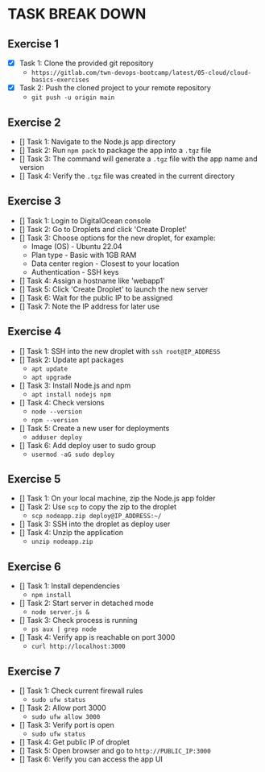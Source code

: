 # TASK BREAK DOWN

## Exercise 1

- [x] Task 1: Clone the provided git repository
  - `https://gitlab.com/twn-devops-bootcamp/latest/05-cloud/cloud-basics-exercises`
- [x] Task 2: Push the cloned project to your remote repository
  - `git push -u origin main`

## Exercise 2

- [] Task 1: Navigate to the Node.js app directory
- [] Task 2: Run `npm pack` to package the app into a `.tgz` file
- [] Task 3: The command will generate a `.tgz` file with the app name and version
- [] Task 4: Verify the `.tgz` file was created in the current directory

## Exercise 3

- [] Task 1: Login to DigitalOcean console
- [] Task 2: Go to Droplets and click 'Create Droplet'
- [] Task 3: Choose options for the new droplet, for example:
  - Image (OS) - Ubuntu 22.04
  - Plan type - Basic with 1GB RAM
  - Data center region - Closest to your location
  - Authentication - SSH keys
- [] Task 4: Assign a hostname like 'webapp1'
- [] Task 5: Click 'Create Droplet' to launch the new server
- [] Task 6: Wait for the public IP to be assigned
- [] Task 7: Note the IP address for later use

## Exercise 4

- [] Task 1: SSH into the new droplet with `ssh root@IP_ADDRESS`
- [] Task 2: Update apt packages
  - `apt update`
  - `apt upgrade`
- [] Task 3: Install Node.js and npm
  - `apt install nodejs npm`
- [] Task 4: Check versions
  - `node --version`
  - `npm --version`
- [] Task 5: Create a new user for deployments
  - `adduser deploy`
- [] Task 6: Add deploy user to sudo group
  - `usermod -aG sudo deploy`

## Exercise 5

- [] Task 1: On your local machine, zip the Node.js app folder
- [] Task 2: Use `scp` to copy the zip to the droplet
  - `scp nodeapp.zip deploy@IP_ADDRESS:~/`
- [] Task 3: SSH into the droplet as deploy user
- [] Task 4: Unzip the application
  - `unzip nodeapp.zip`

## Exercise 6

- [] Task 1: Install dependencies
  - `npm install`
- [] Task 2: Start server in detached mode
  - `node server.js &`
- [] Task 3: Check process is running
  - `ps aux | grep node`
- [] Task 4: Verify app is reachable on port 3000
  - `curl http://localhost:3000`

## Exercise 7

- [] Task 1: Check current firewall rules
  - `sudo ufw status`
- [] Task 2: Allow port 3000
  - `sudo ufw allow 3000`
- [] Task 3: Verify port is open
  - `sudo ufw status`
- [] Task 4: Get public IP of droplet
- [] Task 5: Open browser and go to `http://PUBLIC_IP:3000`
- [] Task 6: Verify you can access the app UI
